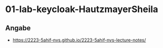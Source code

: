 # 01-lab-keycloak-HautzmayerSheila

## Angabe

* https://2223-5ahif-nvs.github.io/2223-5ahif-nvs-lecture-notes/
